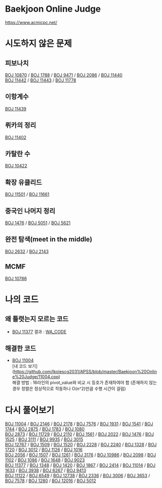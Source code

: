 # Baekjoon Online Judge
<https://www.acmicpc.net/>

# 시도하지 않은 문제

## 피보나치
[BOJ 10870](https://www.acmicpc.net/problem/10870) / [BOJ 1788](https://www.acmicpc.net/problem/1788) / [BOJ 9471](https://www.acmicpc.net/problem/9471) / [BOJ 2086](https://www.acmicpc.net/problem/2086) / [BOJ 11440](https://www.acmicpc.net/problem/11440)  
[BOJ 11442](https://www.acmicpc.net/problem/11442) / [BOJ 11443](https://www.acmicpc.net/problem/11443) / [BOJ 11778](https://www.acmicpc.net/problem/11778)

## 이항계수
[BOJ 11439](https://www.acmicpc.net/problem/11439)

## 뤼카의 정리
[BOJ 11402](https://www.acmicpc.net/problem/11402)

## 카탈란 수
[BOJ 10422](https://www.acmicpc.net/problem/10422)

## 확장 유클리드 
[BOJ 11501](https://www.acmicpc.net/problem/11501) / [BOJ 11661](https://www.acmicpc.net/problem/11661)

## 중국인 나머지 정리
[BOJ 1476](https://www.acmicpc.net/problem/1476) / [BOJ 5051](https://www.acmicpc.net/problem/5051) / [BOJ 5621](https://www.acmicpc.net/problem/5621)

## 완전 탐색(meet in the middle)
[BOJ 2632](https://www.acmicpc.net/problem/2632) / [BOJ 2143](https://www.acmicpc.net/problem/2143)

## MCMF
[BOJ 10786](https://www.acmicpc.net/problem/10786)

# 나의 코드

## 왜 틀렷는지 모르는 코드
* [BOJ 11377](https://www.acmicpc.net/problem/11377) 
결과 : [WA_CODE](https://github.com/lkoiescg2031/APSS/blob/master/Baekjoon%20Online%20Judge/11377_WA.cpp)  

## 해결한 코드
* [BOJ 11004](https://www.acmicpc.net/problem/11004)   
[내 코드 보기] (https://github.com/lkoiescg2031/APSS/blob/master/Baekjoon%20Online%20Judge/11004.cpp)  
해결 방법 : 16라인의 pivot_value와 비교 시 등호가 존재하여야 함
	(존재하지 않는 경우 정렬은 정상적으로 작동하나 O(n^2)만큼 수행 시간이 걸림)
	  
# 다시 풀어보기
[BOJ 11004](https://www.acmicpc.net/problem/11004) / [BOJ 2146](https://www.acmicpc.net/problem/2146) / [BOJ 2178](https://www.acmicpc.net/problem/2178) / [BOJ 7576](https://www.acmicpc.net/problem/7576) / [BOJ 1931](https://www.acmicpc.net/problem/1931) / 
[BOJ 1541](https://www.acmicpc.net/problem/1541) / [BOJ 1744](https://www.acmicpc.net/problem/1744) / [BOJ 2875](https://www.acmicpc.net/problem/2875) / [BOJ 1783](https://www.acmicpc.net/problem/1783) / [BOJ 1080](https://www.acmicpc.net/problem/1080)  
[BOJ 2873](https://www.acmicpc.net/problem/2873) / [BOJ 11729](https://www.acmicpc.net/problem/11729) / [BOJ 2110](https://www.acmicpc.net/problem/2110) / [BOJ 1561](https://www.acmicpc.net/problem/1561) / [BOJ 2022](https://www.acmicpc.net/problem/2022) / 
[BOJ 1476](https://www.acmicpc.net/problem/1476) / [BOJ 1525](https://www.acmicpc.net/problem/1525) / [BOJ 3111](https://www.acmicpc.net/problem/3111) / [BOJ 9935](https://www.acmicpc.net/problem/9935) / [BOJ 3015](https://www.acmicpc.net/problem/3015)  
[BOJ 12767](https://www.acmicpc.net/problem/12767) / [BOJ 1509](https://www.acmicpc.net/problem/1509) / [BOJ 1520](https://www.acmicpc.net/problem/1520) / [BOJ 2228](https://www.acmicpc.net/problem/2228) / [BOJ 2240](https://www.acmicpc.net/problem/2240) / 
[BOJ 1328](https://www.acmicpc.net/problem/1328) / [BOJ 1720](https://www.acmicpc.net/problem/1720) / [BOJ 3012](https://www.acmicpc.net/problem/3012) / [BOJ 1126](https://www.acmicpc.net/problem/1126) / [BOJ 1016](https://www.acmicpc.net/problem/1016)  
[BOJ 2056](https://www.acmicpc.net/problem/2056) / [BOJ 1507](https://www.acmicpc.net/problem/1507) / [BOJ 1261](https://www.acmicpc.net/problem/1261) / [BOJ 3176](https://www.acmicpc.net/problem/3176) / [BOJ 10986](https://www.acmicpc.net/problem/10986) / 
[BOJ 2098](https://www.acmicpc.net/problem/2098) / [BOJ 1102](https://www.acmicpc.net/problem/1102) / [BOJ 1086](https://www.acmicpc.net/problem/1086) / [BOJ 1648](https://www.acmicpc.net/problem/1648) / [BOJ 9023](https://www.acmicpc.net/problem/9023)  
[BOJ 11377](https://www.acmicpc.net/problem/11377) / [BOJ 1348](https://www.acmicpc.net/problem/1348) / [BOJ 1420](https://www.acmicpc.net/problem/1420) / [BOJ 1867](https://www.acmicpc.net/problem/1867) / [BOJ 2414](https://www.acmicpc.net/problem/2414) / 
[BOJ 11014](https://www.acmicpc.net/problem/11014) / [BOJ 1633](https://www.acmicpc.net/problem/1633) / [BOJ 3938](https://www.acmicpc.net/problem/3938) / [BOJ 6267](https://www.acmicpc.net/problem/6267) / [BOJ 9413](https://www.acmicpc.net/problem/9413)  
[BOJ 11122](https://www.acmicpc.net/problem/11122) / [BOJ 6549](https://www.acmicpc.net/problem/6549) / [BOJ 12738](https://www.acmicpc.net/problem/12738) / [BOJ 2336](https://www.acmicpc.net/problem/2336) / [BOJ 3006](https://www.acmicpc.net/problem/3006) / 
[BOJ 3653](https://www.acmicpc.net/problem/3653) /  [BOJ 7578](https://www.acmicpc.net/problem/7578) / [BOJ 1280](https://www.acmicpc.net/problem/1280) / [BOJ 12016](https://www.acmicpc.net/problem/12016) / [BOJ 5012](https://www.acmicpc.net/broblem/5012)  
